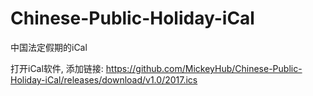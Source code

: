 # Chinese-Public-Holiday-iCal
中国法定假期的iCal

打开iCal软件, 添加链接: https://github.com/MickeyHub/Chinese-Public-Holiday-iCal/releases/download/v1.0/2017.ics

